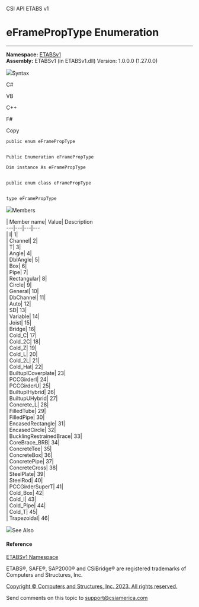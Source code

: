 ﻿

CSI API ETABS v1

# eFramePropType Enumeration  
  
---  
  
**Namespace:** [ETABSv1](2780f1b8-2033-5289-2298-1cdb2a7508d9.htm)  
**Assembly:** ETABSv1 (in ETABSv1.dll) Version: 1.0.0.0 (1.27.0.0)

![](../icons/SectionExpanded.png)Syntax

C#

VB

C++

F#

Copy

    
    
    public enum eFramePropType
    
    
    Public Enumeration eFramePropType
    
    Dim instance As eFramePropType
    
    
    public enum class eFramePropType
    
    
    type eFramePropType

![](../icons/SectionExpanded.png)Members

| Member name| Value| Description  
---|---|---|---  
| I| 1|  
| Channel| 2|  
| T| 3|  
| Angle| 4|  
| DblAngle| 5|  
| Box| 6|  
| Pipe| 7|  
| Rectangular| 8|  
| Circle| 9|  
| General| 10|  
| DbChannel| 11|  
| Auto| 12|  
| SD| 13|  
| Variable| 14|  
| Joist| 15|  
| Bridge| 16|  
| Cold_C| 17|  
| Cold_2C| 18|  
| Cold_Z| 19|  
| Cold_L| 20|  
| Cold_2L| 21|  
| Cold_Hat| 22|  
| BuiltupICoverplate| 23|  
| PCCGirderI| 24|  
| PCCGirderU| 25|  
| BuiltupIHybrid| 26|  
| BuiltupUHybrid| 27|  
| Concrete_L| 28|  
| FilledTube| 29|  
| FilledPipe| 30|  
| EncasedRectangle| 31|  
| EncasedCircle| 32|  
| BucklingRestrainedBrace| 33|  
| CoreBrace_BRB| 34|  
| ConcreteTee| 35|  
| ConcreteBox| 36|  
| ConcretePipe| 37|  
| ConcreteCross| 38|  
| SteelPlate| 39|  
| SteelRod| 40|  
| PCCGirderSuperT| 41|  
| Cold_Box| 42|  
| Cold_I| 43|  
| Cold_Pipe| 44|  
| Cold_T| 45|  
| Trapezoidal| 46|  
  
![](../icons/SectionExpanded.png)See Also

#### Reference

[ETABSv1 Namespace](2780f1b8-2033-5289-2298-1cdb2a7508d9.htm)

ETABS®, SAFE®, SAP2000® and CSiBridge® are registered trademarks of Computers
and Structures, Inc.  

[Copyright © Computers and Structures, Inc. 2023. All rights
reserved.](http://www.csiamerica.com)

Send comments on this topic to
[support@csiamerica.com](mailto:support%40csiamerica.com?Subject=CSI%20API%20ETABS%20v1)

